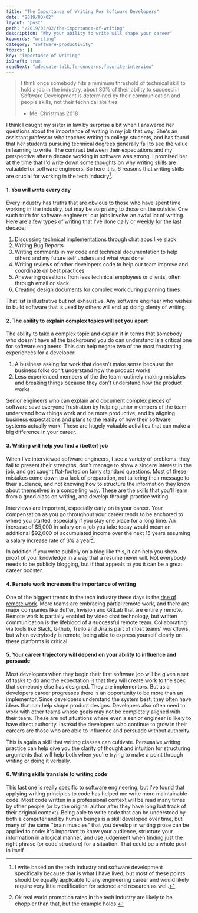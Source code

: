 ```yaml
---
title: "The Importance of Writing For Software Developers"
date: "2019/03/02"
layout: "post"
path: "/2019/03/02/the-importance-of-writing"
description: "Why your ability to write will shape your career"
keywords: "writing"
category: "software-productivity"
topics: []
key: "importance-of-writing"
isDraft: true
readNext: "adequate-talk,fe-concerns,favorite-interview"
---
```


> I think once somebody hits a minimum threshold of technical skill to hold a job in the industry, about 80% of their ability to succeed in Software Development is determined by their communication and people skills, not their technical abilities
> - Me, Christmas 2018

I think I caught my sister in law by surprise a bit when I answered her questions about the importance of writing in my job that way.  She's an assistant professor who teaches writing to college students, and has found that her students pursuing technical degrees generally fail to see the value in learning to write.  The contrast between their expectations and my perspective after a decade working in software was strong.  I promised her at the time that I'd write down some thoughts on why writing skills are valuable for software engineers.  So here it is, 6 reasons that writing skills are crucial for working in the tech industry[^1].

#### 1. You will write every day

Every industry has truths that are obvious to those who have spent time working in the industry, but may be surprising to those on the outside.  One such truth for software engineers: our jobs involve an awful lot of writing.  Here are a few types of writing that I've done daily or weekly for the last decade:

1. Discussing technical implementations through chat apps like slack
2. Writing Bug Reports
3. Writing comments in my code and technical documentation to help others and my future self understand what was done
4. Writing reviews of other developers code to help our team improve and coordinate on best practices
5. Answering questions from less technical employees or clients, often through email or slack.
6. Creating design documents for complex work during planning times

That list is illustrative but not exhaustive.  Any software engineer who wishes to build software that is used by others will end up doing plenty of writing.

#### 2. The ability to explain complex topics will set you apart

The ability to take a complex topic and explain it in terms that somebody who doesn't have all the background you do can understand is a critical one for software engineers.  This can help negate two of the most frustrating experiences for a developer:

1. A business asking for work that doesn't make sense because the business folks don't understand how the product works
2. Less experienced members of the the team routinely making mistakes and breaking things because they don't understand how the product works

Senior engineers who can explain and document complex pieces of software save everyone frustration by helping junior members of the team understand how things work and be more productive, and by aligning business expectations and plans to the reality of how their software systems actually work.  These are hugely valuable activities that can make a big difference in your career.

#### 3. Writing will help you find a (better) job

When I've interviewed software engineers, I see a variety of problems: they fail to present their strengths, don't manage to show a sincere interest in the job, and get caught flat-footed on fairly standard questions.  Most of these mistakes come down to a lack of preparation, not tailoring their message to their audience, and not knowing how to structure the information they know about themselves in a compelling way.  These are the skills that you'll learn from a good class on writing, and develop through practice writing.

Interviews are important, especially early on in your career.  Your compensation as you go throughout your career tends to be anchored to where you started, especially if you stay one place for a long time.  An increase of $5,000 in salary on a job you take today would mean an additional $92,000 of accumulated income over the next 15 years assuming a salary increase rate of 3% a year[^2].

In addition if you write publicly on a blog like this, it can help you show proof of your knowledge in a way that a resume never will.  Not everybody needs to be publicly blogging, but if that appeals to you it can be a great career booster.

#### 4. Remote work increases the importance of writing

One of the biggest trends in the tech industry these days is the [rise of remote work](
https://www.zenefits.com/blog/remote-workforce-rise/). More teams are embracing partial remote work, and there are major companies like Buffer, Invision and GitLab that are entirely remote.  Remote work is partially enabled by video chat technology, but written communication is the lifeblood of a successful remote team. Collaborating via tools like Slack, Github, Trello and Jira is part of most teams' workflows, but when everybody is remote, being able to express yourself clearly on these platforms is critical.

#### 5. Your career trajectory will depend on your ability to influence and persuade

Most developers when they begin their first software job will be given a set of tasks to do and the expectation is that they will create work to the spec that somebody else has designed.  They are implementors.  But as a developers career progresses there is an opportunity to be more than an implementor.  Since developers understand the system best, they often have ideas that can help shape product designs.  Developers also often need to work with other teams whose goals may not be completely aligned with their team.  These are not situations where even a senior engineer is likely to have direct authority.  Instead the developers who continue to grow in their careers are those who are able to influence and persuade without authority.

This is again a skill that writing classes can cultivate.  Persuasive writing practice can help give you the clarity of thought and intuition for structuring arguments that will help both when you're trying to make a point through writing or doing it verbally.

#### 6. Writing skills translate to writing code

This last one is really specific to software engineering, but I've found that applying writing principles to code has helped me write more maintainable code.  Most code written in a professional context will be read many times by other people (or by the original author after they have long lost track of their original context).  Being able to write code that can be understood by both a computer and by human beings is a skill developed over time, but many of the same "brain muscles" that you develop in writing prose can be applied to code: it's important to know your audience, structure your information in a logical manner, and use judgement when finding just the right phrase (or code structure) for a situation.  That could be a whole post in itself.



[^1]: I write based on the tech industry and software development specifically because that is what I have lived, but most of these points should be equally applicable to any engineering career and would likely require very little modification for science and research as well.
[^2]: Ok real world promotion rates in the tech industry are likely to be choppier than that, but the example holds.
